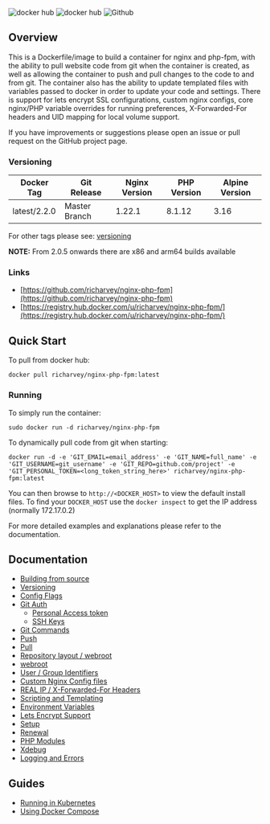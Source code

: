 ![docker hub](https://img.shields.io/docker/pulls/richarvey/nginx-php-fpm.svg?style=flat-square)
![docker hub](https://img.shields.io/docker/stars/richarvey/nginx-php-fpm.svg?style=flat-square)
![Github](https://img.shields.io/github/stars/richarvey/nginx-php-fpm.svg?style=flat-square)

## Overview
This is a Dockerfile/image to build a container for nginx and php-fpm, with the ability to pull website code from git when the container is created, as well as allowing the container to push and pull changes to the code to and from git. The container also has the ability to update templated files with variables passed to docker in order to update your code and settings. There is support for lets encrypt SSL configurations, custom nginx configs, core nginx/PHP variable overrides for running preferences, X-Forwarded-For headers and UID mapping for local volume support.

If you have improvements or suggestions please open an issue or pull request on the GitHub project page.

### Versioning
| Docker Tag | Git Release | Nginx Version | PHP Version | Alpine Version |
|-----|-------|-----|--------|--------|
| latest/2.2.0 | Master Branch |1.22.1 | 8.1.12 | 3.16 |

For other tags please see: [versioning](https://github.com/richarvey/nginx-php-fpm/blob/master/docs/versioning.md)

__NOTE:__ From 2.0.5 onwards there are x86 and arm64 builds available

### Links
- [https://github.com/richarvey/nginx-php-fpm](https://github.com/richarvey/nginx-php-fpm)
- [https://registry.hub.docker.com/u/richarvey/nginx-php-fpm/](https://registry.hub.docker.com/u/richarvey/nginx-php-fpm/)

## Quick Start
To pull from docker hub:
```
docker pull richarvey/nginx-php-fpm:latest
```
### Running
To simply run the container:
```
sudo docker run -d richarvey/nginx-php-fpm
```
To dynamically pull code from git when starting:
```
docker run -d -e 'GIT_EMAIL=email_address' -e 'GIT_NAME=full_name' -e 'GIT_USERNAME=git_username' -e 'GIT_REPO=github.com/project' -e 'GIT_PERSONAL_TOKEN=<long_token_string_here>' richarvey/nginx-php-fpm:latest
```

You can then browse to ```http://<DOCKER_HOST>``` to view the default install files. To find your ```DOCKER_HOST``` use the ```docker inspect``` to get the IP address (normally 172.17.0.2)

For more detailed examples and explanations please refer to the documentation.
## Documentation

- [Building from source](https://github.com/richarvey/nginx-php-fpm/blob/master/docs/building.md)
- [Versioning](https://github.com/richarvey/nginx-php-fpm/blob/master/docs/versioning.md)
- [Config Flags](https://github.com/richarvey/nginx-php-fpm/blob/master/docs/config_flags.md)
- [Git Auth](https://github.com/richarvey/nginx-php-fpm/blob/master/docs/git_auth.md)
  - [Personal Access token](https://github.com/richarvey/nginx-php-fpm/blob/master/docs/git_auth.md#personal-access-token)
  - [SSH Keys](https://github.com/richarvey/nginx-php-fpm/blob/master/docs/git_auth.md#ssh-keys)
- [Git Commands](https://github.com/richarvey/nginx-php-fpm/blob/master/docs/git_commands.md)
 - [Push](https://github.com/richarvey/nginx-php-fpm/blob/master/docs/git_commands.md#push-code-to-git)
 - [Pull](https://github.com/richarvey/nginx-php-fpm/blob/master/docs/git_commands.md#pull-code-from-git-refresh)
- [Repository layout / webroot](https://github.com/richarvey/nginx-php-fpm/blob/master/docs/repo_layout.md)
 - [webroot](https://github.com/richarvey/nginx-php-fpm/blob/master/docs/repo_layout.md#src--webroot)
- [User / Group Identifiers](https://github.com/richarvey/nginx-php-fpm/blob/master/docs/UID_GID_Mapping.md)
- [Custom Nginx Config files](https://github.com/richarvey/nginx-php-fpm/blob/master/docs/nginx_configs.md)
 - [REAL IP / X-Forwarded-For Headers](https://github.com/richarvey/nginx-php-fpm/blob/master/docs/nginx_configs.md#real-ip--x-forwarded-for-headers)
- [Scripting and Templating](https://github.com/richarvey/nginx-php-fpm/blob/master/docs/scripting_templating.md)
 - [Environment Variables](https://github.com/richarvey/nginx-php-fpm/blob/master/docs/scripting_templating.md#using-environment-variables--templating)
- [Lets Encrypt Support](https://github.com/richarvey/nginx-php-fpm/blob/master/docs/lets_encrypt.md)
 - [Setup](https://github.com/richarvey/nginx-php-fpm/blob/master/docs/lets_encrypt.md#setup)
 - [Renewal](https://github.com/richarvey/nginx-php-fpm/blob/master/docs/lets_encrypt.md#renewal)
- [PHP Modules](https://github.com/richarvey/nginx-php-fpm/blob/master/docs/php_modules.md)
- [Xdebug](https://github.com/richarvey/nginx-php-fpm/blob/master/docs/xdebug.md)
- [Logging and Errors](https://github.com/richarvey/nginx-php-fpm/blob/master/docs/logs.md)

## Guides
- [Running in Kubernetes](https://github.com/richarvey/nginx-php-fpm/blob/master/docs/guides/kubernetes.md)
- [Using Docker Compose](https://github.com/richarvey/nginx-php-fpm/blob/master/docs/guides/docker_compose.md)
